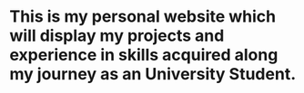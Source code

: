 # This is my personal website which will display my projects and experience in skills acquired along my journey as an University Student.
